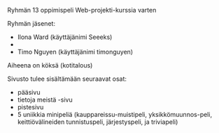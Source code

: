 Ryhmän 13 oppimispeli Web-projekti-kurssia varten

Ryhmän jäsenet:
- Ilona Ward (käyttäjänimi Seeeks)
-
- Timo Nguyen (käyttäjänimi timonguyen)
  

Aiheena on köksä (kotitalous)

Sivusto tulee sisältämään seuraavat osat:

- pääsivu
- tietoja meistä -sivu
- pistesivu
- 5 uniikkia minipeliä (kauppareissu-muistipeli, yksikkömuunnos-peli, keittiövälineiden tunnistuspeli, järjestyspeli, ja triviapeli)
